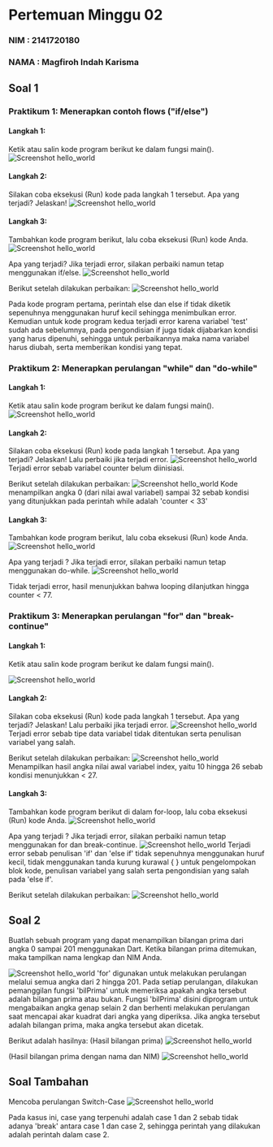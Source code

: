 # Pertemuan Minggu 02

### NIM : 2141720180

### NAMA : Magfiroh Indah Karisma

## Soal 1
### Praktikum 1: Menerapkan contoh flows ("if/else")
#### Langkah 1:
Ketik atau salin kode program berikut ke dalam fungsi main().
![Screenshot hello_world](docs/LP1.png)

#### Langkah 2:
Silakan coba eksekusi (Run) kode pada langkah 1 tersebut. Apa yang terjadi? Jelaskan!
![Screenshot hello_world](docs/P1L2.png)

#### Langkah 3:
Tambahkan kode program berikut, lalu coba eksekusi (Run) kode Anda.
![Screenshot hello_world](docs/LP3.png)

Apa yang terjadi? Jika terjadi error, silakan perbaiki namun tetap menggunakan if/else.
![Screenshot hello_world](docs/P1L3.png)

Berikut setelah dilakukan perbaikan:
![Screenshot hello_world](docs/P1L32.png)

Pada kode program pertama, perintah else dan else if tidak diketik sepenuhnya menggunakan huruf kecil sehingga menimbulkan error. Kemudian untuk kode program kedua terjadi error karena variabel 'test' sudah ada sebelumnya, pada pengondisian if juga tidak dijabarkan kondisi yang harus dipenuhi, sehingga untuk perbaikannya maka nama variabel harus diubah, serta memberikan kondisi yang tepat.

### Praktikum 2: Menerapkan perulangan "while" dan "do-while"
#### Langkah 1:
Ketik atau salin kode program berikut ke dalam fungsi main().
![Screenshot hello_world](docs/L2P2.png)

#### Langkah 2:
Silakan coba eksekusi (Run) kode pada langkah 1 tersebut. Apa yang terjadi? Jelaskan! Lalu perbaiki jika terjadi error.
![Screenshot hello_world](docs/P2L2.png)
Terjadi error sebab variabel counter belum diinisiasi.

Berikut setelah dilakukan perbaikan:
![Screenshot hello_world](docs/P2L22.png)
Kode menampilkan angka 0 (dari nilai awal variabel) sampai 32 sebab kondisi yang ditunjukkan pada perintah while adalah 'counter < 33'

#### Langkah 3:
Tambahkan kode program berikut, lalu coba eksekusi (Run) kode Anda.
![Screenshot hello_world](docs/L3P2.png)

Apa yang terjadi ? Jika terjadi error, silakan perbaiki namun tetap menggunakan do-while.
![Screenshot hello_world](docs/P2L32.png)

Tidak terjadi error, hasil menunjukkan bahwa looping dilanjutkan hingga counter < 77.

### Praktikum 3: Menerapkan perulangan "for" dan "break-continue"
#### Langkah 1:
Ketik atau salin kode program berikut ke dalam fungsi main().

![Screenshot hello_world](docs/L2P3.png)

#### Langkah 2:
Silakan coba eksekusi (Run) kode pada langkah 1 tersebut. Apa yang terjadi? Jelaskan! Lalu perbaiki jika terjadi error.
![Screenshot hello_world](docs/P3L2.png)
Terjadi error sebab tipe data variabel tidak ditentukan serta penulisan variabel yang salah.

Berikut setelah dilakukan perbaikan:
![Screenshot hello_world](docs/P3L22.png)
Menampilkan hasil angka nilai awal variabel index, yaitu 10 hingga 26 sebab kondisi menunjukkan < 27.

#### Langkah 3:
Tambahkan kode program berikut di dalam for-loop, lalu coba eksekusi (Run) kode Anda.
![Screenshot hello_world](docs/L3P3.png)

Apa yang terjadi ? Jika terjadi error, silakan perbaiki namun tetap menggunakan for dan break-continue.
![Screenshot hello_world](docs/P3L3.png)
Terjadi error sebab penulisan 'if' dan 'else if' tidak sepenuhnya menggunakan huruf kecil, tidak menggunakan tanda kurung kurawal { } untuk pengelompokan blok kode, penulisan variabel yang salah serta pengondisian yang salah pada 'else if'.

Berikut setelah dilakukan perbaikan:
![Screenshot hello_world](docs/P3L32.png)

## Soal 2
Buatlah sebuah program yang dapat menampilkan bilangan prima dari angka 0 sampai 201 menggunakan Dart. Ketika bilangan prima ditemukan, maka tampilkan nama lengkap dan NIM Anda.

![Screenshot hello_world](docs/Soal2.png)
'for' digunakan untuk melakukan perulangan melalui semua angka dari 2 hingga 201. Pada setiap perulangan, dilakukan pemanggilan fungsi 'bilPrima' untuk memeriksa apakah angka tersebut adalah bilangan prima atau bukan. Fungsi 'bilPrima' disini diprogram untuk mengabaikan angka genap selain 2 dan berhenti melakukan perulangan saat mencapai akar kuadrat dari angka yang diperiksa. Jika angka tersebut adalah bilangan prima, maka angka tersebut akan dicetak.

Berikut adalah hasilnya:
(Hasil bilangan prima)
![Screenshot hello_world](docs/Soal22.png)

(Hasil bilangan prima dengan nama dan NIM)
![Screenshot hello_world](docs/Soal23.png)

## Soal Tambahan
Mencoba perulangan Switch-Case
![Screenshot hello_world](docs/SoalSC.png)

Pada kasus ini, case yang terpenuhi adalah case 1 dan 2 sebab tidak adanya 'break' antara case 1 dan case 2, sehingga perintah yang dilakukan adalah perintah dalam case 2.